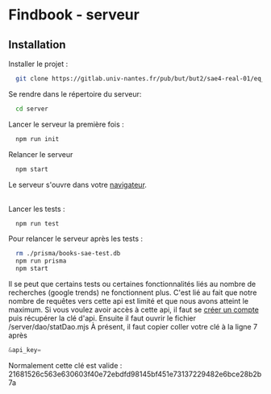 
# Findbook - serveur

## Installation 


Installer le projet :

```bash
  git clone https://gitlab.univ-nantes.fr/pub/but/but2/sae4-real-01/eq_init_02_01_cailleteau-pacome_chusseau-nicolas_marthy-mathieu_tranchet-leo_vandemeulebroucke-bertin-nolan.git
```
Se rendre dans le répertoire du serveur:
```bash
  cd server
```

Lancer le serveur la première fois :  
```bash
  npm run init
```

Relancer le serveur
```bash
  npm start
```

Le serveur s'ouvre dans votre [navigateur](http://localhost:3001).
</br>
</br>
    
Lancer les tests : 
```bash
  npm run test
```

Pour relancer le serveur après les tests : 
```bash
  rm ./prisma/books-sae-test.db
  npm run prisma
  npm start
```


Il se peut que certains tests ou certaines fonctionnalités liés au nombre de recherches (google trends) ne fonctionnent plus. C'est lié au fait que notre nombre de requêtes vers cette api est limité et que nous avons atteint le maximum. Si vous voulez avoir accès à cette api, il faut se [créer un compte](https://serpapi.com/users/sign_in) puis récupérer la clé d'api.
Ensuite il faut ouvrir le fichier /server/dao/statDao.mjs
À présent, il faut copier coller votre clé à la ligne 7 après 
```js 
&api_key=
```

Normalement cette clé est valide : 21681526c563e630603f40e72ebdfd98145bf451e73137229482e6bce28b2b7a



